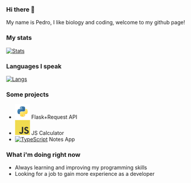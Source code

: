 ### Hi there 👋

My name is Pedro, I like biology and coding, welcome to my github page!

###  My stats

[![Stats](https://github-readme-stats.vercel.app/api?username=PedroMarquetti&show_icons=true&theme=dark)](https://github.com/PedroMarquetti)

### Languages I speak

[![Langs](https://github-readme-stats.vercel.app/api/top-langs/?username=PedroMarquetti&theme=dark&langs_count=8)](https://github.com/PedroMarquetti)

### Some projects

<!-- <a href="https://grabify.link/PC8HK4"><img src="https://raw.githubusercontent.com/github/explore/80688e429a7d4ef2fca1e82350fe8e3517d3494d/topics/python/python.png" alt="Python" height="40" style="vertical-align:top; margin:4px"></a>
<a href="https://grabify.link/CWN9N0"><img src="https://raw.githubusercontent.com/github/explore/80688e429a7d4ef2fca1e82350fe8e3517d3494d/topics/javascript/javascript.png" alt="Javascript" height="40" style="vertical-align:top; margin:4px"></a>
<a href="https://grabify.link/EG8EMF"><img src="https://img.shields.io/badge/TypeScript-007ACC?logo=typescript&logoColor=white" alt="TypeScript" height="40" style="vertical-align:top; margin:4px"></a> -->
- <a href="https://grabify.link/PC8HK4"><img name="fii-api" src="https://raw.githubusercontent.com/github/explore/80688e429a7d4ef2fca1e82350fe8e3517d3494d/topics/python/python.png" alt="Python" height="40" ></a>  Flask+Request API
- <a href="https://grabify.link/CWN9N0"><img name="JS-calculator" src="https://raw.githubusercontent.com/github/explore/80688e429a7d4ef2fca1e82350fe8e3517d3494d/topics/javascript/javascript.png" alt="Javascript" height="40" ></a>  JS Calculator
- <a href="https://grabify.link/EG8EMF"><img name="notes-app" src="https://img.shields.io/badge/TypeScript-007ACC?logo=typescript&logoColor=white" alt="TypeScript" height="40" ></a>  Notes App

### What i'm doing right now

- Always learning and improving my programming skills
- Looking for a job to gain more experience as a developer


<!--
**PedroMarquetti/PedroMarquetti** is a ✨ _special_ ✨ repository because its `README.md` (this file) appears on your GitHub profile.

Here are some ideas to get you started:

- 🔭 I’m currently working on ...
- 🌱 I’m currently learning ...
- 👯 I’m looking to collaborate on ...
- 🤔 I’m looking for help with ...
- 💬 Ask me about ...
- 📫 How to reach me: ...
- 😄 Pronouns: ...
- ⚡ Fun fact: ...
-->

